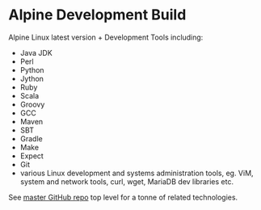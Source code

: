 Alpine Development Build
========================

Alpine Linux latest version + Development Tools including:

* Java JDK
* Perl
* Python
* Jython
* Ruby
* Scala
* Groovy
* GCC
* Maven
* SBT
* Gradle
* Make
* Expect
* Git
* various Linux development and systems administration tools, eg. ViM, system and network tools, curl, wget, MariaDB dev libraries etc.

See [master GitHub repo](https://github.com/HariSekhon/Dockerfiles) top level for a tonne of related technologies.
